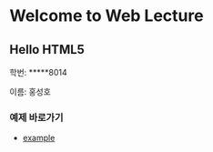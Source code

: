 <!DOCTYPE html>
<html lang="ko">
<head>
    <meta charset="UTF-8">
    <meta name="viewport" content="width=device-width, initial-scale=1.0">
</head>
<body>
    <h1>Welcome to Web Lecture</h1>
    <h2>Hello HTML5</h2>
        <p>학번: *****8014</p>
        <p>이름: 홍성호</p>
        <h3>예제 바로가기</h3>
        <ul>
        <li><a href="example0.html">example</a></li>
        </ul>
    </body>
    </html>
